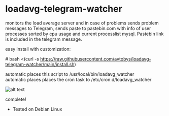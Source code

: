 # loadavg-telegram-watcher
monitors the load average server and in case of problems sends problem messages to Telegram, sends paste to pastebin.com with info of user processes sorted by cpu usage and current processlist mysql. Pastebin link is included in the telegram message.

easy install with customization:

\# bash <(curl -s https://raw.githubusercontent.com/avtobys/loadavg-telegram-watcher/main/install.sh)

automatic places this script to /usr/local/bin/loadavg_watcher  
automatic places places the cron task to /etc/cron.d/loadavg_watcher

![alt text](https://i.imgur.com/ZciVBcm.jpg)

complete!

* Tested on Debian Linux
